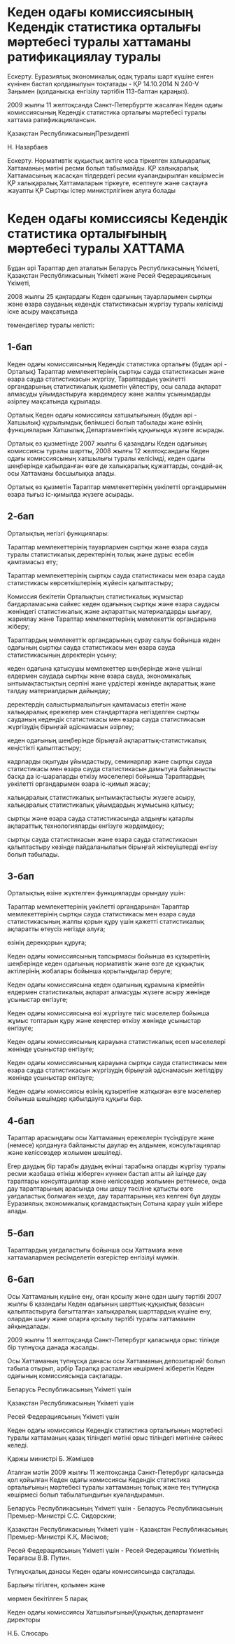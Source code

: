 # Кеден одағы комиссиясының Кедендік статистика орталығы мәртебесі туралы хаттаманы ратификациялау туралы

Ескерту. Еуразиялық экономикалық одақ туралы шарт күшіне енген күнінен бастап қолданылуын тоқтатады - ҚР 14.10.2014 N 240-V Заңымен (қолданысқа енгізілу тәртібін 113-баптан қараңыз).

2009 жылғы 11 желтоқсанда Санкт-Петербургте жасалған Кеден одағы комиссиясының Кедендік статистика орталығы мәртебесі туралы хаттама ратификациялансын.

Қазақстан РеспубликасыныңПрезиденті

Н. Назарбаев

Ескерту. Нормативтік құқықтық актіге қоса тіркелген халықаралық Хаттаманың мәтіні ресми болып табылмайды. ҚР халықаралық Хаттамасының жасасқан тілдердегі ресми куәландырылған көшірмесін ҚР халықаралық Хаттамаларын тіркеуге, есептеуге және сақтауға жауапты ҚР Сыртқы істер министрлігінен алуға болады

# Кеден одағы комиссиясы Кедендік статистика орталығының мәртебесі туралы ХАТТАМА

Бұдан әрі Тараптар деп аталатын Беларусь Республикасының Үкіметі, Қазақстан Республикасының Үкіметі және Ресей Федерациясының Үкіметі,

2008 жылғы 25 қаңтардағы Кеден одағының тауарларымен сыртқы және өзара сауданың кедендік статистикасын жүргізу туралы келісімді іске асыру мақсатында

төмендегілер туралы келісті:

## 1-бап

Кеден одағы комиссиясының Кедендік статистика орталығы (бұдан әрі - Орталық) Тараптар мемлекеттерінің сыртқы сауда статистикасын және өзара сауда статистикасын жүргізу, Тараптардың уәкілетті органдарының статистикалық қызметін үйлестіру, осы салада ақпарат алмасуды ұйымдастыруға жәрдемдесу және жалпы ұсынымдарды әзірлеу мақсатында құрылады.

Орталық Кеден одағы комиссиясы хатшылығының (бұдан әрі - Хатшылық) құрылымдық бөлімшесі болып табылады және өзінің функцияларын Хатшылық Департаментінің құқығында жүзеге асырады.

Орталық өз қызметінде 2007 жылғы 6 қазандағы Кеден одағының комиссиясы туралы шартты, 2008 жылғы 12 желтоқсандағы Кеден одағы комиссиясының хатшылығы туралы келісімді, кеден одағы шеңберінде қабылданған өзге де халықаралық құжаттарды, сондай-ақ осы Хаттаманы басшылыққа алады.

Орталық өз қызметін Тараптар мемлекеттерінің уәкілетті органдарымен өзара тығыз іс-қимылда жүзеге асырады.

## 2-бап

Орталықтың негізгі функциялары:

Тараптар мемлекеттерінің тауарлармен сыртқы және өзара сауда туралы статистикалық деректерінің толық және дұрыс есебін қамтамасыз ету;

Тараптар мемлекеттерінің сыртқы сауда статистикасы мен өзара сауда статистикасы көрсеткіштерінің жүйесін қалыптастыру;

Комиссия бекітетін Орталықтың статистикалық жұмыстар бағдарламасына сәйкес кеден одағының сыртқы және өзара саудасы жөніндегі статистикалық және ақпараттық материалдарды шығару, жариялау және Тараптар мемлекеттерінің мемлекеттік органдарына жіберу;

Тараптардың мемлекеттік органдарының сұрау салуы бойынша кеден одағының сыртқы сауда статистикасы мен өзара сауда статистикасының деректерін ұсыну;

кеден одағына қатысушы мемлекеттер шеңберінде және үшінші елдермен саудада сыртқы және өзара сауда, экономикалық ынтымақтастықтың серпіні және үрдістері жөнінде ақпараттық және талдау материалдарын дайындау;

деректердің салыстырмалылығын қамтамасыз ететін және халықаралық ережелер мен стандарттарға негізделген сыртқы сауданың кедендік статистикасы мен өзара сауда статистикасын жүргізудің бірыңғай әдіснамасын әзірлеу;

кеден одағының шеңберінде бірыңғай ақпараттық-статистикалық кеңістікті қалыптастыру;

кадрларды оқытуды ұйымдастыру, семинарлар және сыртқы сауда статистикасы мен өзара сауда статистикасын дамытуға байланысты басқа да іс-шараларды өткізу мәселелері бойынша Тараптардың уәкілетті органдарымен өзара іс-қимыл жасау;

халықаралық статистикалық ынтымақтастықты жүзеге асыру, халықаралық статистикалық ұйымдардың жұмысына қатысу;

сыртқы және өзара сауда статистикасында алдыңғы қатарлы ақпараттық технологияларды енгізуге жәрдемдесу;

сыртқы сауда статистикасын және өзара сауда статистикасын қалыптастыру кезінде пайдаланылатын бірыңғай жіктеуіштерді енгізу болып табылады.

## 3-бап

Орталықтың өзіне жүктелген функцияларды орындау үшін:

Тараптар мемлекеттерінің уәкілетті органдарынан Тараптар мемлекеттерінің сыртқы сауда статистикасы мен өзара сауда статистикасының жалпы қорын құру үшін қажетті статистикалық ақпаратты өтеусіз негізде алуға;

өзінің дерекқорын құруға;

Кеден одағы комиссиясының тапсырмасы бойынша өз құзыретінің шеңберінде кеден одағының нормативтік және өзге де құқықтық актілерінің жобалары бойынша қорытындылар беруге;

Кеден одағы комиссиясына кеден одағының құрамына кірмейтін елдермен статистикалық ақпарат алмасуды жүзеге асыру жөнінде ұсыныстар енгізуге;

Кеден одағы комиссиясына өзі жүргізуге тиіс мәселелер бойынша жұмыс топтарын құру және кеңестер өткізу жөнінде ұсыныстар енгізуге;

Кеден одағы комиссиясының қарауына статистикалық есеп мәселелері жөнінде ұсыныстар енгізуге;

Кеден одағы комиссиясының қарауына сыртқы сауда статистикасы мен өзара сауда статистикасын жүргізудің бірыңғай әдіснамасын жетілдіру жөнінде ұсыныстар енгізуге;

Кеден одағы комиссиясы өзінің құзыретіне жатқызған өзге мәселелер бойынша шешімдер қабылдауға құқығы бар.

## 4-бап

Тараптар арасындағы осы Хаттаманың ережелерін түсіндіруге және (немесе) қолдануға байланысты даулар ең алдымен, консультациялар және келіссөздер жолымен шешіледі.

Егер даудың бір тарабы даудың екінші тарабына оларды жүргізу туралы pecми жазбаша өтініш жіберген күннен бастап алты ай ішінде дау тараптары консултациялар және келіссөздер жолымен реттемесе, онда дау тараптарының арасында оны шешу тәсіліне қатысты өзге уағдаластық болмаған кезде, дау тараптарының кез келгені бұл дауды Еуразиялық экономикалық қоғамдастықтың Сотына қарау үшін жібере алады.

## 5-бап

Тараптардың уағдаластығы бойынша осы Хаттамаға жеке хаттамалармен ресімделетін өзгерістер енгізілуі мүмкін.

## 6-бап

Осы Хаттаманың күшіне ену, оған қосылу және одан шығу тәртібі 2007 жылғы 6 қазандағы Кеден одағының шарттық-құқықтық базасын қалыптастыруға бағытталған халықаралық шарттардың күшіне ену, олардан шығу және оларға қосылу тәртібі туралы хаттамамен айқындалады.

2009 жылғы 11 желтоқсанда Санкт-Петербург қаласында орыс тілінде бір түпнұсқа данада жасалды.

Осы Хаттаманың түпнұсқа данасы осы Хаттаманың депозитарий! болып табыла отырып, әрбір Тарапқа расталған көшірмені жіберетін Кеден одағының комиссиясында сақталады.

Беларусь Республикасының Үкіметі үшін

Қазақстан Республикасының Үкіметі үшін

Ресей Федерациясының Үкіметі үшін

Кеден одағы комиссиясы Кедендік статистика орталығының мәртебесі туралы хаттаманың қазақ тіліндегі мәтіні орыс тіліндегі мәтініне сәйкес келеді.

Қаржы министрі Б. Жәмішев

Аталған мәтін 2009 жылғы 11 желтоқсанда Санкт-Петербург қаласында қол қойылған Кеден одағы комиссиясы Кедендік статистика орталығының мәртебесі туралы хаттаманың толық және тең түпнұсқа көшірмесі болып табылатындығын куәландырамын.

Беларусь Республикасының Үкіметі үшін - Беларусь Республикасының Премьер-Министрі С.С. Сидорскии;

Қазақстан Республикасының Үкіметі үшін - Қазақстан Республикасының Премьер-Министрі К.Қ. Мәсімов;

Ресей Федерациясының Үкіметі үшін - Ресей Федерациясы Үкіметінің Төрағасы В.В. Путин.

Түпнұсқалық данасы Кеден одағы комиссиясында сақталады.

Барлығы тігілген, қолымен және

мөрмен бекітілген 5 парақ

Кеден одағы комиссиясы ХатшылығыныңҚұқықтық департамент директоры

Н.Б. Слюсарь

